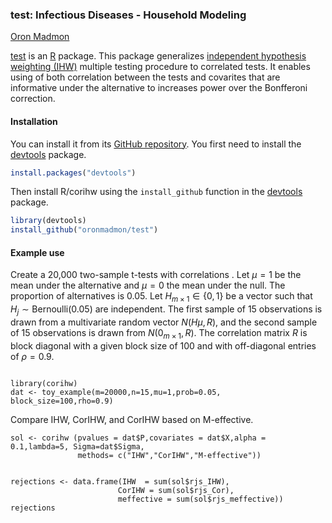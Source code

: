 ### test: Infectious Diseases - Household Modeling

[Oron Madmon](oronmadmon@gmail.com)


[test](https://github.com/oronmadmon/test) is an [R](https:/www.r-project.org) package. This package generalizes [independent hypothesis weighting (IHW)](https://bioconductor.org/packages/release/bioc/html/IHW.html)  multiple testing procedure to correlated tests. It enables using of both correlation between the tests and covarites that are informative under the alternative to increases power over the Bonfferoni correction. 

#### Installation

You can install it from its [GitHub repository](https://github.com/oronmadmon/test). You first need to install the [devtools](https://github.com/hadley/devtools) package.

```r
install.packages("devtools")
```

Then install R/corihw using the `install_github` function in the
[devtools](https://github.com/hadley/devtools) package.

```r
library(devtools)
install_github("oronmadmon/test")
```

#### Example use

Create a 20,000 two-sample t-tests with correlations . Let $\mu=1$ be the mean under the alternative and $\mu=0$ the mean under the null. The proportion of alternatives is 0.05. Let $H_{m\times 1}\in\{0,1\}$ be a vector such that $H_j\sim \text{Bernoulli}(0.05)$ are independent. The first sample of
$15$ observations is drawn from a multivariate random vector $N(H\mu,R)$, and the second sample of $15$ observations is drawn from  $N(0_{m\times 1},R)$. The correlation matrix $R$ is block diagonal with a given block size of 100 and with off-diagonal entries of $\rho=0.9$. 


```{r}

library(corihw)
dat <- toy_example(m=20000,n=15,mu=1,prob=0.05, block_size=100,rho=0.9)

```

Compare IHW, CorIHW, and CorIHW based on M-effective.
```{r}
sol <- corihw (pvalues = dat$P,covariates = dat$X,alpha = 0.1,lambda=5, Sigma=dat$Sigma,
               methods= c("IHW","CorIHW","M-effective"))


rejections <- data.frame(IHW  = sum(sol$rjs_IHW),
                        CorIHW = sum(sol$rjs_Cor),
                        meffective = sum(sol$rjs_meffective))
rejections


```
